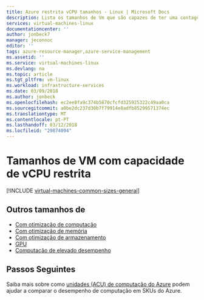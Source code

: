 ```yaml
---
title: Azure restrita vCPU tamanhos - Linux | Microsoft Docs
description: Lista os tamanhos de Vm que são capazes de ter uma contagem de vCPU restrita.
services: virtual-machines-linux
documentationcenter: ''
author: jonbeck7
manager: jeconnoc
editor: ''
tags: azure-resource-manager,azure-service-management
ms.assetid: ''
ms.service: virtual-machines-linux
ms.devlang: na
ms.topic: article
ms.tgt_pltfrm: vm-linux
ms.workload: infrastructure-services
ms.date: 03/09/2018
ms.author: jonbeck
ms.openlocfilehash: ec2ee8fa9c374b5870cfcfd325925322c49aa0ca
ms.sourcegitcommit: a0be2dc237d30b7f79914e8adfb85299571374ec
ms.translationtype: MT
ms.contentlocale: pt-PT
ms.lasthandoff: 03/12/2018
ms.locfileid: "29874094"
---
```

# <a name="constrained-vcpu-capable-vm-sizes"></a>Tamanhos de VM com capacidade de vCPU restrita


[!INCLUDE [virtual-machines-common-sizes-general](../../../includes/virtual-machines-common-constrained-vcpu.md)]


## <a name="other-sizes"></a>Outros tamanhos de
- [Com otimização de computação](../windows/sizes-compute.md)
- [Com otimização de memória](sizes-memory.md)
- [Com otimização de armazenamento](sizes-storage.md)
- [GPU](sizes-gpu.md)
- [Computação de elevado desempenho](sizes-hpc.md)

## <a name="next-steps"></a>Passos Seguintes
Saiba mais sobre como [unidades (ACU) de computação do Azure](acu.md) podem ajudar a comparar o desempenho de computação em SKUs do Azure.

